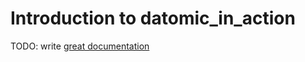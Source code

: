 # Introduction to datomic_in_action

TODO: write [great documentation](http://jacobian.org/writing/great-documentation/what-to-write/)
